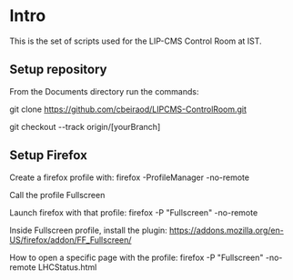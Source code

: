 # Intro

This is the set of scripts used for the LIP-CMS Control Room at IST.

## Setup repository

From the Documents directory run the commands:

git clone https://github.com/cbeiraod/LIPCMS-ControlRoom.git

git checkout --track origin/[yourBranch]

## Setup Firefox

Create a firefox profile with: firefox -ProfileManager -no-remote

Call the profile Fullscreen

Launch firefox with that profile: firefox -P "Fullscreen" -no-remote

Inside Fullscreen profile, install the plugin: https://addons.mozilla.org/en-US/firefox/addon/FF_Fullscreen/

How to open a specific page with the profile: firefox -P "Fullscreen" -no-remote LHCStatus.html
